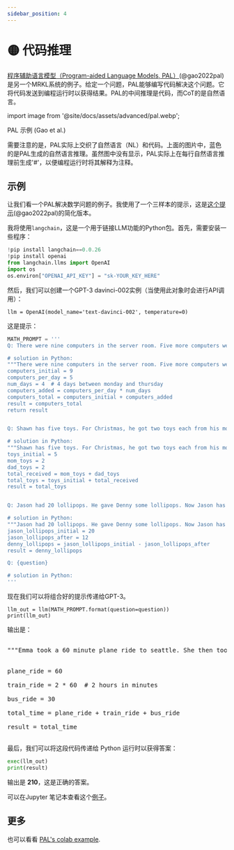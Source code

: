 ```yaml
---
sidebar_position: 4
---
```


# 🟡 代码推理

[程序辅助语言模型（Program-aided Language Models, PAL）](https://reasonwithpal.com)(@gao2022pal) 是另一个MRKL系统的例子。给定一个问题，PAL能够编写代码解决这个问题。它将代码发送到编程运行时以获得结果。PAL的中间推理是代码，而CoT的是自然语言。

import image from '@site/docs/assets/advanced/pal.webp';

<div style={{textAlign: 'center'}}>
  <LazyLoadImage src={image} style={{width: "500px"}} />
</div>

<div style={{textAlign: 'center'}}>
PAL 示例 (Gao et al.)
</div>

需要注意的是，PAL实际上交织了自然语言（NL）和代码。上面的图片中，蓝色的是PAL生成的自然语言推理。虽然图中没有显示，PAL实际上在每行自然语言推理前生成'\#'，以便编程运行时将其解释为注释。

## 示例

让我们看一个PAL解决数学问题的例子。我使用了一个三样本的提示，这是[这个提示](https://github.com/reasoning-machines/pal/blob/main/pal/prompt/math_prompts.py)(@gao2022pal)的简化版本。

我将使用`langchain`，这是一个用于链接LLM功能的Python包。首先，需要安装一些程序：

```python
!pip install langchain==0.0.26
!pip install openai
from langchain.llms import OpenAI
import os
os.environ["OPENAI_API_KEY"] = "sk-YOUR_KEY_HERE"
```

然后，我们可以创建一个GPT-3 davinci-002实例（当使用此对象时会进行API调用）：
```
llm = OpenAI(model_name='text-davinci-002', temperature=0)
```

这是提示：

```python
MATH_PROMPT = '''
Q: There were nine computers in the server room. Five more computers were installed each day, from monday to thursday. How many computers are now in the server room?

# solution in Python:
"""There were nine computers in the server room. Five more computers were installed each day, from monday to thursday. How many computers are now in the server room?"""
computers_initial = 9
computers_per_day = 5
num_days = 4  # 4 days between monday and thursday
computers_added = computers_per_day * num_days
computers_total = computers_initial + computers_added
result = computers_total
return result


Q: Shawn has five toys. For Christmas, he got two toys each from his mom and dad. How many toys does he have now?

# solution in Python:
"""Shawn has five toys. For Christmas, he got two toys each from his mom and dad. How many toys does he have now?"""
toys_initial = 5
mom_toys = 2
dad_toys = 2
total_received = mom_toys + dad_toys
total_toys = toys_initial + total_received
result = total_toys


Q: Jason had 20 lollipops. He gave Denny some lollipops. Now Jason has 12 lollipops. How many lollipops did Jason give to Denny?

# solution in Python:
"""Jason had 20 lollipops. He gave Denny some lollipops. Now Jason has 12 lollipops. How many lollipops did Jason give to Denny?"""
jason_lollipops_initial = 20
jason_lollipops_after = 12
denny_lollipops = jason_lollipops_initial - jason_lollipops_after
result = denny_lollipops

Q: {question}

# solution in Python:
'''
```

现在我们可以将组合好的提示传递给GPT-3。

```
llm_out = llm(MATH_PROMPT.format(question=question))
print(llm_out)
```

输出是：

<pre>
<span className="bluegreen-highlight">
"""Emma took a 60 minute plane ride to seattle. She then took a 2 hour train ride to portland, and then a 30 minute bus ride to vancouver. How long did it take her to get to vancouver?"""<br/>

plane_ride = 60<br/>
train_ride = 2 * 60  # 2 hours in minutes<br/>
bus_ride = 30<br/>
total_time = plane_ride + train_ride + bus_ride<br/>
result = total_time
</span>
</pre>

最后，我们可以将这段代码传递给 Python 运行时以获得答案：

```python
exec(llm_out)
print(result)
```

输出是 **210**，这是正确的答案。

可以在Jupyter 笔记本查看这个[例子](https://github.com/trigaten/Learn_Prompting/tree/main/docs/code_examples/PAL.ipynb)。
## 更多

也可以看看 [PAL's colab example](https://colab.research.google.com/drive/1u4_RsdI0E79PCMDdcPiJUzYhdnjoXeXc?usp=sharing#scrollTo=Ba0ycacK4i1V).